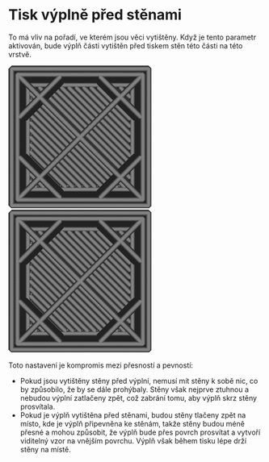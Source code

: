 Tisk výplně před stěnami
====
To má vliv na pořadí, ve kterém jsou věci vytištěny. Když je tento parametr aktivován, bude výplň části vytištěn před tiskem stěn této části na této vrstvě.

![Nastavení je vypnuto, takže jsou nejprve vytištěny stěny](../../../articles/images/infill_before_walls_disabled.gif)
![Parametr je aktivován, takže se nejprve vytiskne výplň](../../../articles/images/infill_before_walls_enabled.gif)

Toto nastavení je kompromis mezi přesností a pevností:
* Pokud jsou vytištěny stěny před výplní, nemusí mít stěny k sobě nic, co by způsobilo, že by se dále prohýbaly. Stěny však nejprve ztuhnou a nebudou výplní zatlačeny zpět, což zabrání tomu, aby výplň skrz stěny prosvítala.
* Pokud je výplň vytištěna před stěnami, budou stěny tlačeny zpět na místo, kde je výplň připevněna ke stěnám, takže stěny budou méně přesné a mohou způsobit, že výplň bude přes povrch prosvítat a vytvoří viditelný vzor na vnějším povrchu. Výplň však během tisku lépe drží stěny na místě.